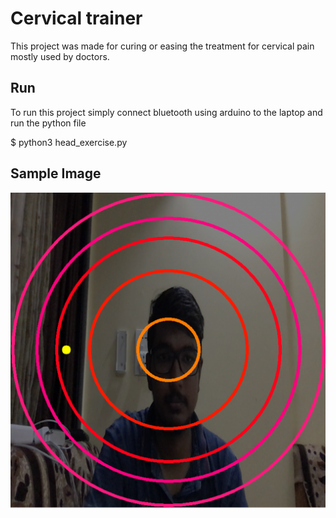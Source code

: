 # Cervical trainer
 This project was made for curing or easing the treatment for cervical pain mostly used by doctors.

 ## Run
  To run this project simply connect bluetooth using arduino to the laptop and run the python file

  $ python3 head_exercise.py
## Sample Image
  ![This is the sample output from the device where the circles represent levels and dot represents the angle of our nect](SS.png)
